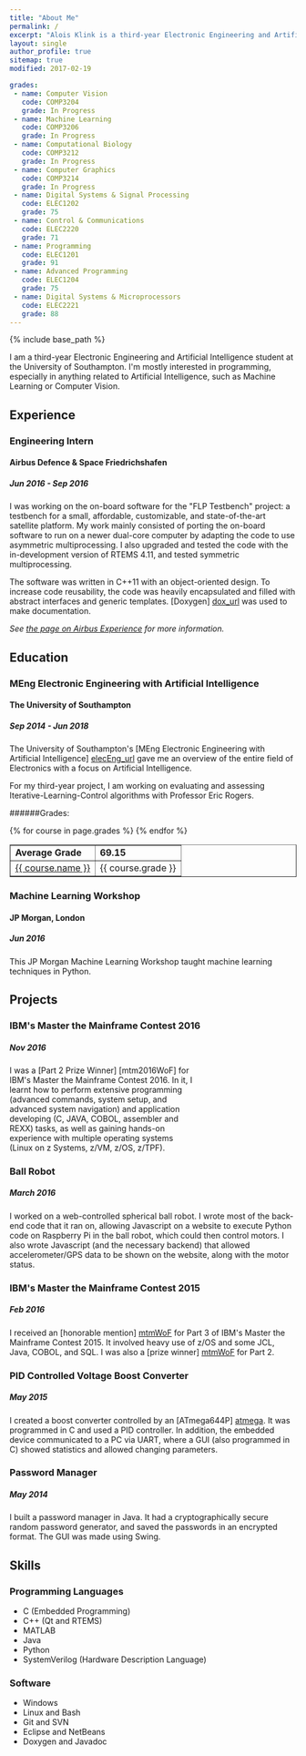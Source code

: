 ```yaml
---
title: "About Me"
permalink: /
excerpt: "Alois Klink is a third-year Electronic Engineering and Artificial Intelligence student at the University of Southampton."
layout: single
author_profile: true
sitemap: true
modified: 2017-02-19

grades:
 - name: Computer Vision
   code: COMP3204
   grade: In Progress
 - name: Machine Learning
   code: COMP3206
   grade: In Progress
 - name: Computational Biology
   code: COMP3212
   grade: In Progress
 - name: Computer Graphics
   code: COMP3214
   grade: In Progress
 - name: Digital Systems & Signal Processing
   code: ELEC1202
   grade: 75
 - name: Control & Communications
   code: ELEC2220
   grade: 71
 - name: Programming
   code: ELEC1201
   grade: 91
 - name: Advanced Programming
   code: ELEC1204
   grade: 75
 - name: Digital Systems & Microprocessors
   code: ELEC2221
   grade: 88
---
```


{% include base_path %}

I am a third-year Electronic Engineering and Artificial Intelligence student at
the University of Southampton. I'm mostly interested in programming, especially
in anything related to Artificial Intelligence, such as Machine Learning or
Computer Vision.

## Experience

### Engineering Intern

#### Airbus Defence & Space Friedrichshafen

##### Jun 2016 - Sep 2016

I was working on the on-board software for the "FLP Testbench" project: a
testbench for a small, affordable, customizable, and state-of-the-art satellite
platform. My work mainly consisted of porting the on-board software to run on a
newer dual-core computer by adapting the code to use asymmetric multiprocessing.
I also upgraded and tested the code with the in-development version of RTEMS 4.11,
and tested symmetric multiprocessing. 

The software was written in C++11 with an object-oriented design. To increase code
reusability, the code was heavily encapsulated and filled with abstract
interfaces and generic templates. [Doxygen] [dox_url] was used to make documentation.

*See [the page on Airbus Experience](/experience/airbus) for more information.*

[dox_url]: http://www.stack.nl/~dimitri/doxygen/

## Education

### MEng Electronic Engineering with Artificial Intelligence

#### The University of Southampton

##### Sep 2014 - Jun 2018

The University of Southampton's 
[MEng Electronic Engineering with Artificial Intelligence] [elecEng_url] gave me
an overview of the entire field of Electronics with a focus on Artificial Intelligence.

For my third-year project, I am working on evaluating and assessing 
Iterative-Learning-Control algorithms with Professor Eric Rogers.

[elecEng_url]: http://www.ecs.soton.ac.uk/programmes/meng-electronic-engineering-artificial-intelligence

######Grades:

<table border="1">
	<tr>
		<td> <b> Average Grade </b> </td>
		<td> <b> 69.15 </b> </td>
	</tr>
	{% for course in page.grades %}
	<tr>
		<td> 
		  <a href="http://www.ecs.soton.ac.uk/module/{{ course.code }}">
		    {{ course.name }}
		  </a>
		</td>
		<td> {{ course.grade }} </td>
	</tr>
	{% endfor %}
</table>

### Machine Learning Workshop

#### JP Morgan, London

##### Jun 2016

This JP Morgan Machine Learning Workshop taught machine learning techniques in
Python. 

## Projects

### IBM's Master the Mainframe Contest 2016

##### Nov 2016
<div style="overflow:hidden">
  <div style="float:right; width:calc(5% + 150px); text-align: right; height: auto">
    <div data-iframe-width="150" data-iframe-height="270" data-share-badge-id="5bc08906-b832-44d9-8ee4-897469a3bf53"></div>
    <script type="text/javascript">
      (function() {
        var s = document.createElement('script');
        s.type = 'text/javascript';
        s.async = true;
        s.src = '//cdn.youracclaim.com/assets/utilities/embed.js';
        var o = document.getElementsByTagName('script')[0];
        o.parentNode.insertBefore(s, o);
        })();
    </script>
  </div>
  <div markdown="1" style="float:left; width: calc(95% - 150px); height: auto">
I was a [Part 2 Prize Winner] [mtm2016WoF] for IBM's Master the Mainframe Contest 2016.
In it, I learnt how to perform extensive programming (advanced commands, system setup, and advanced system navigation) and application developing (C, JAVA, COBOL, assembler and REXX) tasks, as well as gaining hands-on experience with multiple operating systems (Linux on z Systems, z/VM, z/OS, z/TPF).
  </div>
</div>

[mtm2016WoF]: http://mtm2016.mybluemix.net/wall_of_fame/wall_of_fame.html

### Ball Robot

##### March 2016

I worked on a web-controlled spherical ball robot. I wrote most of the back-end 
code that it ran on, allowing Javascript on a website to execute Python code on
Raspberry Pi in the ball robot, which could then control motors. I also wrote
Javascript (and the necessary backend) that allowed accelerometer/GPS data to be
shown on the website, along with the motor status.

### IBM's Master the Mainframe Contest 2015

##### Feb 2016

I received an [honorable mention] [mtmWoF] for Part 3 of IBM's Master the Mainframe
Contest 2015. It involved heavy use of z/OS and some JCL, Java, COBOL, and SQL.
I was also a [prize winner] [mtmWoF] for Part 2.

[mtmWoF]: http://mtm2015.mybluemix.net/#tabs-6

### PID Controlled Voltage Boost Converter

##### May 2015

I created a boost converter controlled by an [ATmega644P] [atmega]. It was programmed
in C and used a PID controller. In addition, the embedded device communicated to
a PC via UART, where a GUI (also programmed in C) showed statistics and allowed
changing parameters.

[atmega]: http://www.atmel.com/devices/atmega644p.aspx

### Password Manager

##### May 2014

I built a password manager in Java. It had a cryptographically secure random
password generator, and saved the passwords in an encrypted format. The GUI was 
made using Swing. 

## Skills

### Programming Languages

* C (Embedded Programming)
* C++ (Qt and RTEMS)
* MATLAB
* Java
* Python
* SystemVerilog (Hardware Description Language)

### Software

* Windows
* Linux and Bash
* Git and SVN
* Eclipse and NetBeans
* Doxygen and Javadoc


